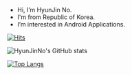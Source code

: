 - Hi, I’m HyunJin No.
- I'm from Republic of Korea.
- I’m interested in Android Applications.

[![Hits](https://hits.seeyoufarm.com/api/count/incr/badge.svg?url=https%3A%2F%2Fgithub.com%2FHyunJinNo&count_bg=%2379C83D&title_bg=%23555555&icon=&icon_color=%23E7E7E7&title=hits&edge_flat=false)](https://hits.seeyoufarm.com)

![HyunJinNo's GitHub stats](https://github-readme-stats.vercel.app/api?username=HyunJinNo&show_icons=true&theme=tokyonight)

[![Top Langs](https://github-readme-stats.vercel.app/api/top-langs/?username=HyunJinNo&langs_count=8)](https://github.com/HyunJinNo/github-readme-stats)

<!---
HyunJinNo/HyunJinNo is a ✨ special ✨ repository because its `README.md` (this file) appears on your GitHub profile.
You can click the Preview link to take a look at your changes.
--->
